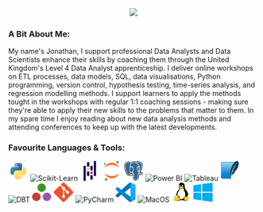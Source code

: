 <div align="center">
  <a href="https://www.linkedin.com/in/jonathanroberts93/">
    <img src="https://img.shields.io/badge/LinkedIn-blue?logo=linkedin&logoColor=white&style=for-the-badge"/>
  </a>
</div>

### A Bit About Me:

My name's Jonathan, I support professional Data Analysts and Data Scientists enhance their skills by coaching them through the United Kingdom's Level 4 Data Analyst apprenticeship. I deliver online workshops on ETL processes, data models, SQL, data visualisations, Python programming, version control, hypothesis testing, time-series analysis, and regression modelling methods. I support learners to apply the methods tought in the workshops with regular 1:1 coaching sessions - making sure they're able to apply their new skills to the problems that matter to them. In my spare time I enjoy reading about new data analysis methods and attending conferences to keep up with the latest developments.

### Favourite Languages & Tools:
<div>
  <img src="https://github.com/devicons/devicon/blob/master/icons/python/python-original.svg" title="Python" alt="Python" width=40 height=40 />
  <img src="https://upload.wikimedia.org/wikipedia/commons/0/05/Scikit_learn_logo_small.svg" title="Scikit-Learn" alt="Scikit-Learn" width=40 height=40 />
  <img src="https://github.com/devicons/devicon/blob/master/icons/pandas/pandas-original.svg" title="Pandas" alt="Pandas" width=40 height=40 />
  <img src="https://github.com/devicons/devicon/blob/master/icons/jupyter/jupyter-original.svg" title="Jupyter" alt="Jupyter" width=40 height=40 />
  <img src="https://github.com/devicons/devicon/blob/master/icons/postgresql/postgresql-original.svg" title="PostgreSQL" alt="PostgreSQL" width=40 height=40 />
  <img src="https://upload.wikimedia.org/wikipedia/en/2/20/Power_BI_logo.svg" title="Power BI" alt="Power BI" width=40 height=40 />
  <img src="https://seeklogo.com/images/T/tableau-software-logo-F1CE2CA54A-seeklogo.com.png" title="Tableau" alt="Tableau" width=40 height=40 />
  <img src="https://github.com/devicons/devicon/blob/master/icons/sqlite/sqlite-original.svg" title="SQLite" alt="SQLite" width=40 height=40 />
  <img src="https://images.prismic.io/sacra/8c4e2406-d9ab-466a-8799-acaebb3bcb34_dbt-logo-500AB0BAA7-seeklogo.com.png" title="DBT" alt="DBT" width=40 height=40 />
  <img src="https://github.com/devicons/devicon/blob/master/icons/julia/julia-original.svg" title="Julia" alt="Julia" width=40 height=40 />
  <img src="https://github.com/devicons/devicon/blob/master/icons/git/git-original.svg" title="Git" alt="Git" width=40 height=40 />
  <img src="https://upload.wikimedia.org/wikipedia/commons/1/1d/PyCharm_Icon.svg" title="PyCharm" alt="PyCharm" width=40 height=40 />
  <img src="https://github.com/devicons/devicon/blob/master/icons/vscode/vscode-original.svg" title="VSCode" alt="VSCode" width=40 height=40 />
  <img src="https://wiki.videolan.org/images/MacOS_logo.png" title="MacOS" alt="MacOS" width=40 height=40 />
  <img src="https://github.com/devicons/devicon/blob/master/icons/linux/linux-original.svg" title="Linux" alt="Linux" width=40 height=40 />
  <img src="https://github.com/devicons/devicon/blob/master/icons/windows8/windows8-original.svg" title="Windows" alt="Windows" width=40 height=40 />
</div>

<!-- **jwr42/jwr42** is a ✨ _special_ ✨ repository because its `README.md` (this file) appears on your GitHub profile. -->

